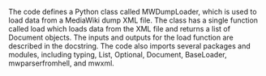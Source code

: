 The code defines a Python class called MWDumpLoader, which is used to load data from a MediaWiki dump XML file. The class has a single function called load which loads data from the XML file and returns a list of Document objects. The inputs and outputs for the load function are described in the docstring. The code also imports several packages and modules, including typing, List, Optional, Document, BaseLoader, mwparserfromhell, and mwxml.

